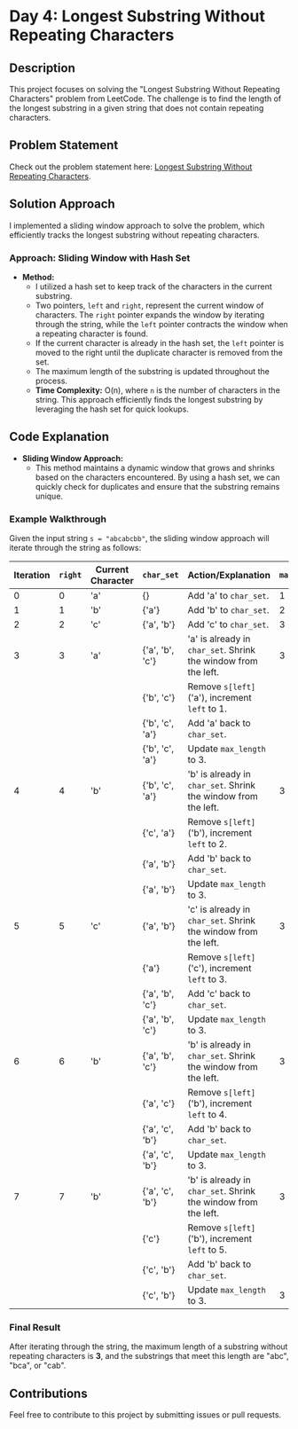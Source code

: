 # Day 4: Longest Substring Without Repeating Characters

## Description

This project focuses on solving the "Longest Substring Without Repeating Characters" problem from LeetCode. The challenge is to find the length of the longest substring in a given string that does not contain repeating characters.

## Problem Statement

Check out the problem statement here: [Longest Substring Without Repeating Characters](https://leetcode.com/problems/longest-substring-without-repeating-characters/).

## Solution Approach

I implemented a sliding window approach to solve the problem, which efficiently tracks the longest substring without repeating characters.

### Approach: Sliding Window with Hash Set
- **Method:**
    - I utilized a hash set to keep track of the characters in the current substring.
    - Two pointers, `left` and `right`, represent the current window of characters. The `right` pointer expands the window by iterating through the string, while the `left` pointer contracts the window when a repeating character is found.
    - If the current character is already in the hash set, the `left` pointer is moved to the right until the duplicate character is removed from the set.
    - The maximum length of the substring is updated throughout the process.
    - **Time Complexity:** O(n), where `n` is the number of characters in the string. This approach efficiently finds the longest substring by leveraging the hash set for quick lookups.

## Code Explanation

- **Sliding Window Approach:** 
    - This method maintains a dynamic window that grows and shrinks based on the characters encountered. By using a hash set, we can quickly check for duplicates and ensure that the substring remains unique.

### Example Walkthrough
Given the input string `s = "abcabcbb"`, the sliding window approach will iterate through the string as follows:

| Iteration | `right` | Current Character | `char_set`            | Action/Explanation                                                                  | `max_length` |
|-----------|---------|-------------------|-----------------------|------------------------------------------------------------------------------------|---------------|
| 0         | 0       | 'a'               | {}                    | Add 'a' to `char_set`.                                                            | 1             |
| 1         | 1       | 'b'               | {'a'}                | Add 'b' to `char_set`.                                                            | 2             |
| 2         | 2       | 'c'               | {'a', 'b'}           | Add 'c' to `char_set`.                                                            | 3             |
| 3         | 3       | 'a'               | {'a', 'b', 'c'}      | 'a' is already in `char_set`. Shrink the window from the left.                   | 3             |
|           |         |                   | {'b', 'c'}           | Remove `s[left]` ('a'), increment `left` to 1.                                   |               |
|           |         |                   | {'b', 'c', 'a'}      | Add 'a' back to `char_set`.                                                       |               |
|           |         |                   | {'b', 'c', 'a'}      | Update `max_length` to 3.                                                          |               |
| 4         | 4       | 'b'               | {'b', 'c', 'a'}      | 'b' is already in `char_set`. Shrink the window from the left.                   | 3             |
|           |         |                   | {'c', 'a'}           | Remove `s[left]` ('b'), increment `left` to 2.                                   |               |
|           |         |                   | {'a', 'b'}           | Add 'b' back to `char_set`.                                                       |               |
|           |         |                   | {'a', 'b'}           | Update `max_length` to 3.                                                          |               |
| 5         | 5       | 'c'               | {'a', 'b'}           | 'c' is already in `char_set`. Shrink the window from the left.                   | 3             |
|           |         |                   | {'a'}                | Remove `s[left]` ('c'), increment `left` to 3.                                   |               |
|           |         |                   | {'a', 'b', 'c'}      | Add 'c' back to `char_set`.                                                       |               |
|           |         |                   | {'a', 'b', 'c'}      | Update `max_length` to 3.                                                          |               |
| 6         | 6       | 'b'               | {'a', 'b', 'c'}      | 'b' is already in `char_set`. Shrink the window from the left.                   | 3             |
|           |         |                   | {'a', 'c'}           | Remove `s[left]` ('b'), increment `left` to 4.                                   |               |
|           |         |                   | {'a', 'c', 'b'}      | Add 'b' back to `char_set`.                                                       |               |
|           |         |                   | {'a', 'c', 'b'}      | Update `max_length` to 3.                                                          |               |
| 7         | 7       | 'b'               | {'a', 'c', 'b'}      | 'b' is already in `char_set`. Shrink the window from the left.                   | 3             |
|           |         |                   | {'c'}                | Remove `s[left]` ('b'), increment `left` to 5.                                   |               |
|           |         |                   | {'c', 'b'}           | Add 'b' back to `char_set`.                                                       |               |
|           |         |                   | {'c', 'b'}           | Update `max_length` to 3.                                                          | 3             |

### Final Result
After iterating through the string, the maximum length of a substring without repeating characters is **3**, and the substrings that meet this length are "abc", "bca", or "cab".

## Contributions
Feel free to contribute to this project by submitting issues or pull requests.
